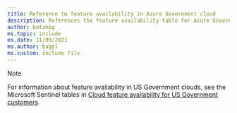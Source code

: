 ```yaml
---
title: Reference to feature availability in Azure Government cloud
description: References the feature availability table for Azure Government.
author: batamig
ms.topic: include
ms.date: 11/09/2021
ms.author: bagol
ms.custom: include file
---
```


>[!NOTE]
> For information about feature availability in US Government clouds, see the Microsoft Sentinel tables in [Cloud feature availability for US Government customers](../../security/fundamentals/feature-availability.md).
